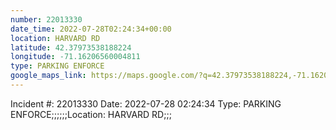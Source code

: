```yaml
---
number: 22013330
date_time: 2022-07-28T02:24:34+00:00
location: HARVARD RD
latitude: 42.37973538188224
longitude: -71.16206560004811
type: PARKING ENFORCE
google_maps_link: https://maps.google.com/?q=42.37973538188224,-71.16206560004811
---
```


Incident #: 22013330   Date: 2022-07-28 02:24:34   Type: PARKING ENFORCE;;;;;;Location: HARVARD RD;;;
